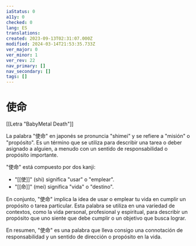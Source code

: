 ```yaml
---
iaStatus: 0
a11y: 0
checked: 0
lang: ES
translations: 
created: 2023-09-13T02:31:07.000Z
modified: 2024-03-14T21:53:35.733Z
ver_major: 0
ver_minor: 1
ver_rev: 22
nav_primary: []
nav_secondary: []
tags: []
---
```

# 使命

[[Letra "BabyMetal Death"]]

La palabra "使命" en japonés se pronuncia "shimei" y se refiere a "misión" o "propósito". Es un término que se utiliza para describir una tarea o deber asignado a alguien, a menudo con un sentido de responsabilidad o propósito importante.

"使命" está compuesto por dos kanji:

- "[[使]]" (shi) significa "usar" o "emplear".
- "[[命]]" (mei) significa "vida" o "destino".

En conjunto, "使命" implica la idea de usar o emplear tu vida en cumplir un propósito o tarea particular. Esta palabra se utiliza en una variedad de contextos, como la vida personal, profesional y espiritual, para describir un propósito que uno siente que debe cumplir o un objetivo que busca lograr.

En resumen, "使命" es una palabra que lleva consigo una connotación de responsabilidad y un sentido de dirección o propósito en la vida.
